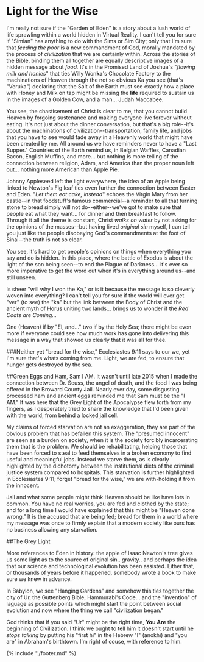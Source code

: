 # Light for the Wise
I'm really not sure if the "Garden of Eden" is a story about a lush world of life sprawling within a world hidden in Virtual Reality.  I can't tell you for sure if "Simian" has anything to do with the Sims or Sim City; only that I'm sure that *feeding the poor* is a new commandment of God, morally mandated by the process of *civilization* that we are certainly within.  Across the stories of the Bible, binding them all together are equally descriptive images of a hidden message about *food.*  It's in the Promised Land of Joshua's "*flowing milk and honies*" that ties Willy Won**ka**'s Chocolate Factory to the machinations of Heaven through the not so obvious Ka you see (that's "Veruka") declaring that the Salt of the Earth must see exactly how a place with Honey and Milk on tap might be missing the **life** required to sustain us in the images of a Golden Cow, and a man... Judah Maccabee.

You see, the chastisement of Christ is clear to me, that you cannot build Heaven by forgoing sustenance and making everyone live forever without eating.  It's not just about the dinner conversation, but that's a big role--it's about the machinations of civilization--transportation, family life, and jobs that you have to see would fade away in a Heavenly world that might have been created by me.  All around us we have reminders never to have a "Last Supper."  Countries of the Earth remind us, in Belgian Waffles, Canadian Bacon, English Muffins, and more... but nothing is more telling of the connection between religion, Adam, and America than the proper noun left out... nothing more American than Apple Pie.

Johnny Appleseed left the light everywhere, the idea of an Apple being linked to Newton's Fig leaf ties even further the connection between Easter and Eden.  "*Let them eat cake, instead*" echoes the Virgin Mary from her castle--in that foodstuff's famous commercial--a reminder to all that turning stone to bread simply will not do--either--we've got to make sure that people eat what they want... for dinner and then breakfast to follow.  Through it all the theme is constant, Christ *walks on water* by not asking for the opinions of the masses--but having lived *original sin* myself, I can tell you just like the people disobeying God's commandments at the foot of Sinai--the truth is not so clear.

You see, it's hard to get people's opinions on things when everything you say and do is hidden.  In this place, where the battle of Exodus is about the light of the son being seen--to end the Plague of Darkness... it's ever so more imperative to get the word out when it's in everything around us--and still unseen.

Is sheer "will why I won the Ka," or is it because the message is so cleverly woven into everything?  I can't tell you for sure if the world will ever get "ver" (to see) the "ka" but the link between the Body of Christ and the ancient myth of Horus uniting two lands... brings us to wonder if the *Red Coats are Coming...*

One (Heaven) if by "El, and..." two if by the Holy Sea; there might be even more if everyone could see how much work has gone into delivering this message in a way that showed us clearly that it was all for thee.  

###Neither yet "bread for the wise," Ecclesiastes 9:11 says to our we,  yet I'm sure that's whats coming from me.  Light, we are fed, to ensure that hunger gets destroyed by the sea.


##Green Eggs and Ham, Sam I AM.
It wasn't until late 2015 when I made the connection between Dr. Seuss, the angel of death, and the food I was being offered in the Broward County Jail.  Nearly ever day, some disgusting processed ham and ancient eggs reminded me that Sam must be the "I AM."  It was here that the Grey Light of the Apocalypse flew forth from my fingers, as I desperately tried to share the knowledge that I'd been given with the world, from behind a locked jail cell.  

My claims of forced starvation are not an exaggeration, they are part of the obvious problem that has befallen this system.  The "presumed innocent" are seen as a burden on society, when it is the society forcibly incarcerating them that is the problem.  We should be rehabilitating, helping those that have been forced to steal to feed themselves in a broken economy to find useful and meaningful jobs.  Instead we starve them, as is clearly highlighted by the dichotomy between the institutional diets of the criminal justice system compared to hospitals.  This starvation is further highlighted in Ecclesiastes 9:11; forget "bread for the wise," we are with-holding it from the innocent.

Jail and what some people might think Heaven should be like have lots in common.  You have no real worries, you are fed and clothed by the state; and for a long time I would have explained that this might be "Heaven done wrong."  It is the accused that are being fed; bread for them in a world where my message was once to firmly explain that a modern society like ours has no business allowing any starvation.  

##The Grey Light

More references to Eden in history: the apple of Isaac Newton's tree gives us some light as to the source of original sin.. gravity.. and perhaps the idea that our science and technological evolution has been assisted.  Either that, or thousands of years before it happened, somebody wrote a book to make sure we knew in advance.  

In Babylon, we see "Hanging Gardens" and somehow this ties together the city of Ur, the Guttenberg Bible, Hammurabi's Code... and the "invention" of laguage as possible points which might start the point between social evolution and now where the thing we call "civilization began."

God thinks that if you said "Ur" might be the right time, **You Are** the beginning of Civilization.  I think we ought to tell him it doesn't start until he *stops talking* by putting his "first hi" in the Hebrew "I" (anokhi) and "you are" in Abraham's birthtown.  I'm right of couse, with reference to him.

{% include "./footer.md" %}
